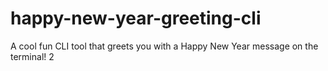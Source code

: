 # happy-new-year-greeting-cli
A cool fun CLI tool that greets you with a Happy New Year message on the terminal! 2
